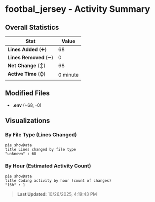 # footbal_jersey - Activity Summary 

## Overall Statistics

| Stat                   | Value                                                             |
| ---------------------- | ----------------------------------------------------------------- |
| **Lines Added** (➕)   | 68                                          |
| **Lines Removed** (➖) | 0                                        |
| **Net Change** (↕)    | 68                |
| **Active Time** (⌚)   | 0 minute |


## Modified Files
- **.env** (+68, -0)

## Visualizations

### By File Type (Lines Changed)

```mermaid
pie showData
title Lines changed by file type
"unknown" : 68
```

### By Hour (Estimated Activity Count)

```mermaid
pie showData
title Coding activity by hour (count of changes)
"16h" : 1
```


> **Last Updated:** 10/26/2025, 4:19:43 PM